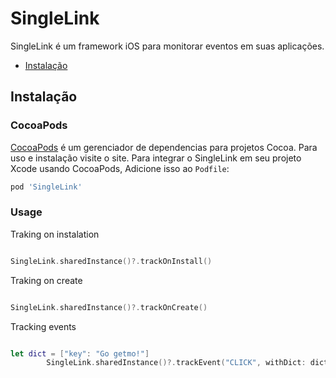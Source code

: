 # SingleLink
SingleLink é um framework iOS para monitorar eventos em suas aplicações.

- [Instalação](#Instalação)

## Instalação

### CocoaPods

[CocoaPods](https://cocoapods.org) é um gerenciador de dependencias para projetos Cocoa. Para uso e instalação visite o site. Para integrar o SingleLink em seu projeto Xcode usando CocoaPods, Adicione isso ao `Podfile`:

```ruby
pod 'SingleLink'
```

### Usage

Traking on instalation
```swift

SingleLink.sharedInstance()?.trackOnInstall()

```

Traking on create
```swift

SingleLink.sharedInstance()?.trackOnCreate()

```

Tracking  events
```swift

let dict = ["key": "Go getmo!"]
        SingleLink.sharedInstance()?.trackEvent("CLICK", withDict: dict)

```
